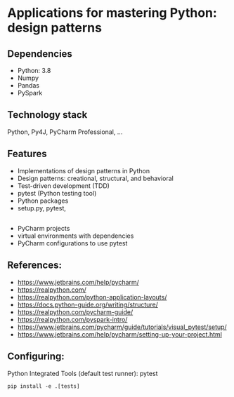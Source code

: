 # Applications for mastering Python: design patterns
	
## Dependencies
* Python: 3.8
* Numpy
* Pandas
* PySpark

## Technology stack
Python, Py4J, PyCharm Professional, ...

## Features
* Implementations of design patterns in Python
* Design patterns: creational, structural, and behavioral
* Test-driven development (TDD)
* pytest (Python testing tool)
* Python packages
* setup.py, pytest, 

##
- PyCharm projects
- virtual environments with dependencies
- PyCharm configurations to use pytest

## References:
- https://www.jetbrains.com/help/pycharm/
- https://realpython.com/
- https://realpython.com/python-application-layouts/
- https://docs.python-guide.org/writing/structure/
- https://realpython.com/pycharm-guide/
- https://realpython.com/pyspark-intro/
- https://www.jetbrains.com/pycharm/guide/tutorials/visual_pytest/setup/
- https://www.jetbrains.com/help/pycharm/setting-up-your-project.html

## Configuring:

Python Integrated Tools (default test runner): pytest

```
pip install -e .[tests]
```